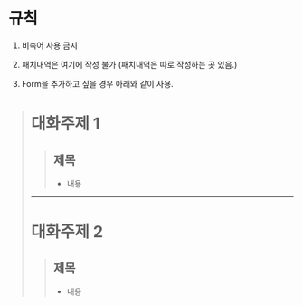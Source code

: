 규칙
====
1. 비속어 사용 금지

2. 패치내역은 여기에 작성 불가 (패치내역은 따로 작성하는 곳 있음.)

3. Form을 추가하고 싶을 경우 아래와 같이 사용.

>대화주제 1
>=========
>>제목
>>---
>>* 내용
>- - -
>대화주제 2
>=========
>>제목
>>---
>>* 내용
